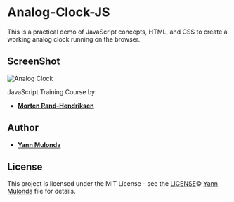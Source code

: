 # Analog-Clock-JS

This is a practical demo of JavaScript concepts, HTML, and CSS to create a working analog clock running on the browser.

## ScreenShot

![Analog Clock](./img/clock,gif)

JavaScript Training Course by:

* **[Morten Rand-Hendriksen](https://www.linkedin.com/in/mortenrandhendriksen/?trk=lil_course)**

## Author

* **[Yann Mulonda](https://github.com/YannMjl)**

## License

This project is licensed under the MIT License - see the [LICENSE](LICENSE)© [Yann Mulonda](https://github.com/YannMjl) file for details.
